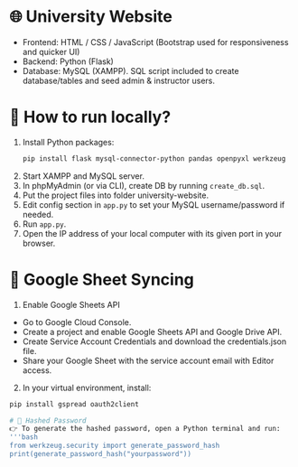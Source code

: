 # 🌐 University Website
* Frontend: HTML / CSS / JavaScript (Bootstrap used for responsiveness and quicker UI)
* Backend: Python (Flask)
* Database: MySQL (XAMPP). SQL script included to create database/tables and seed admin & instructor users.

# 🚀 How to run locally?
1. Install Python packages:
   ```bash
   pip install flask mysql-connector-python pandas openpyxl werkzeug
3. Start XAMPP and MySQL server.
4. In phpMyAdmin (or via CLI), create DB by running `create_db.sql`.
5. Put the project files into folder university-website.
6. Edit config section in `app.py` to set your MySQL username/password if needed.
7. Run `app.py`.
8. Open the IP address of your local computer with its given port in your browser.

# 🧾 Google Sheet Syncing
1. Enable Google Sheets API
* Go to Google Cloud Console.
* Create a project and enable Google Sheets API and Google Drive API.
* Create Service Account Credentials and download the credentials.json file.
* Share your Google Sheet with the service account email with Editor access.
2. In your virtual environment, install:
  ```bash
  pip install gspread oauth2client

# 🔐 Hashed Password
👉 To generate the hashed password, open a Python terminal and run:
'''bash
from werkzeug.security import generate_password_hash
print(generate_password_hash("yourpassword"))





